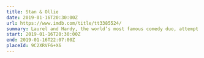 ```yaml
---
title: Stan & Ollie
date: 2019-01-16T20:30:00Z
url: https://www.imdb.com/title/tt3385524/
summary: Laurel and Hardy, the world’s most famous comedy duo, attempt to reignite their film careers as they embark on what becomes their swan song – a grueling theatre tour of post-war Britain.
start: 2019-01-16T20:30:00Z
end: 2019-01-16T22:07:00Z
placeId: 9C2XRVF6+X6
---
```

